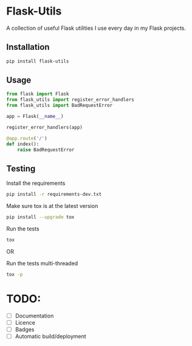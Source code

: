 # Flask-Utils

A collection of useful Flask utilities I use every day in my Flask projects.

## Installation

```bash
pip install flask-utils
```

## Usage

```python
from flask import Flask
from flask_utils import register_error_handlers
from flask_utils import BadRequestError

app = Flask(__name__)

register_error_handlers(app)

@app.route('/')
def index():
    raise BadRequestError
```

## Testing

Install the requirements
```bash
pip install -r requirements-dev.txt
```

Make sure tox is at the latest version
```bash
pip install --upgrade tox
```

Run the tests
```bash
tox
```

OR

Run the tests multi-threaded
```bash
tox -p
```

# TODO:

- [ ] Documentation
- [ ] Licence
- [ ] Badges
- [ ] Automatic build/deployment
